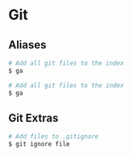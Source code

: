 Git
===

## Aliases

```bash
# Add all git files to the index
$ ga
```

```bash
# Add all git files to the index
$ ga
```

## Git Extras

```bash
# Add files to .gitignore
$ git ignore file
```

